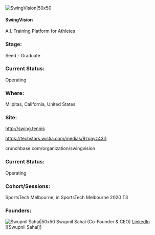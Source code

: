 

![SwingVision|50x50](https://apimg.techstars.com/connect/images/image_files/5edfd477a36c111964000001/original/Swing_Vision_Logo_Circular.png)

#### SwingVision
A.I. Training Platform for Athletes

### Stage: 
Seed - Graduate 

### Current Status: 
Operating

### Where:
Milpitas, California, United States

### Site:
http://swing.tennis

https://techstars.wistia.com/medias/9zqayz43i1

crunchbase.com/organization/swingvision

### Current Status: 
Operating

### Cohort/Sessions: 
SportsTech Melbourne, in SportsTech Melbourne 2020 T3

### Founders: 

![Swupnil Sahai|50x50](http://s3.amazonaws.com/ts-accel-connect-uploads/images/image_files/5edfd7a1a36c111964000002/original/Swupnil_Sahai_500x500.jpeg) Swupnil Sahai (Co-Founder & CEO) [LinkedIn](https://linkedin.com/in/swupnil) [[Swupnil Sahai]]


